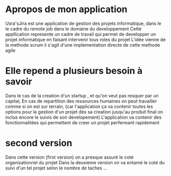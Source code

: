 # Apropos de mon application
Usra'sJira est une application de gestion des projets informatique,  dans le le cadre du remote job dans le domaine du developpement
Cette appllication represente un cadre de travail qui permet de developper un projet informatique en faisant intervenir tous roles du projet
L'idée vienne de la methode scrum il s'agit d'une implementation directe de cette methode agile

# Elle repend a plusieurs besoin à savoir
 Dans le cas de la creation d'un startup , et qu'on veut pas resquer par un capital, 
 En cas de repartition des ressources humaines on peut travailler comme si on est sur terrain,
(car l'application ça va contenir toutes les options pour la gestion d'un projet dès sa creation jusqu'au produit final on inclus encore le suivis de son developement)
L'application va contenir des fonctionnalitées qui permettent de creer un projet perfermant rapidement

# second version
 Dans cette version (first version) on a presque assuré le coté organisationnel du projet 
 Dans la deuxieme version on va entamé le coté du suivi d'un tel projet selon le nombre de taches ...
